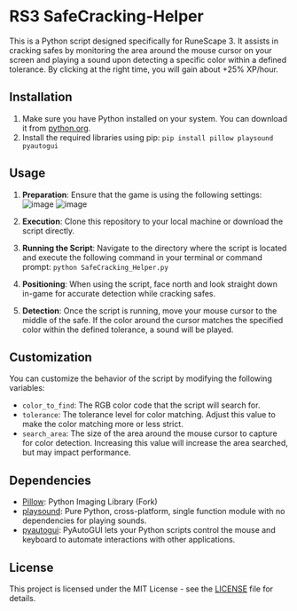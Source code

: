 # RS3 SafeCracking-Helper
This is a Python script designed specifically for RuneScape 3.
It assists in cracking safes by monitoring the area around the mouse cursor on your screen and playing a sound upon detecting a specific color within a defined tolerance.
By clicking at the right time, you will gain about +25% XP/hour.

## Installation
1. Make sure you have Python installed on your system. You can download it from [python.org](https://www.python.org/downloads/).
2. Install the required libraries using pip: `pip install pillow playsound pyautogui`

## Usage
1. **Preparation**: Ensure that the game is using the following settings: ![image](https://github.com/Nigel1992/RS3-SafecrackingHelper/assets/5491930/61d3930f-8df4-4d29-9db7-b91cdf778b38)
![image](https://github.com/Nigel1992/RS3-SafecrackingHelper/assets/5491930/a2d6f391-51e9-42b5-a372-ebafe4230542)



2. **Execution**: Clone this repository to your local machine or download the script directly.
3. **Running the Script**: Navigate to the directory where the script is located and execute the following command in your terminal or command prompt: `python SafeCracking_Helper.py`
4. **Positioning**: When using the script, face north and look straight down in-game for accurate detection while cracking safes.
5. **Detection**: Once the script is running, move your mouse cursor to the middle of the safe. If the color around the cursor matches the specified color within the defined tolerance, a sound will be played.


## Customization
You can customize the behavior of the script by modifying the following variables:

- `color_to_find`: The RGB color code that the script will search for.
- `tolerance`: The tolerance level for color matching. Adjust this value to make the color matching more or less strict.
- `search_area`: The size of the area around the mouse cursor to capture for color detection. Increasing this value will increase the area searched, but may impact performance.

## Dependencies
- [Pillow](https://python-pillow.org/): Python Imaging Library (Fork)
- [playsound](https://pypi.org/project/playsound/): Pure Python, cross-platform, single function module with no dependencies for playing sounds.
- [pyautogui](https://pyautogui.readthedocs.io/en/latest/): PyAutoGUI lets your Python scripts control the mouse and keyboard to automate interactions with other applications.

## License
This project is licensed under the MIT License - see the [LICENSE](LICENSE) file for details.
